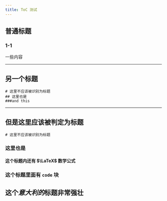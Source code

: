 ```yaml
---
title: ToC 测试
---
```


## 普通标题

### 1-1

一些内容

---

## 另一个标题

```
# 这里不应该被识别为标题
## 这里也是
###and this
```

---

## 但是这里应该被判定为标题

```
# 这里不应该被识别为标题
```

### 这里也是

#### 这个标题内还有 $\LaTeX$ 数学公式

### 这个标题里面有 `code` 块

## 这个*意大利的*标题非常**强壮**
